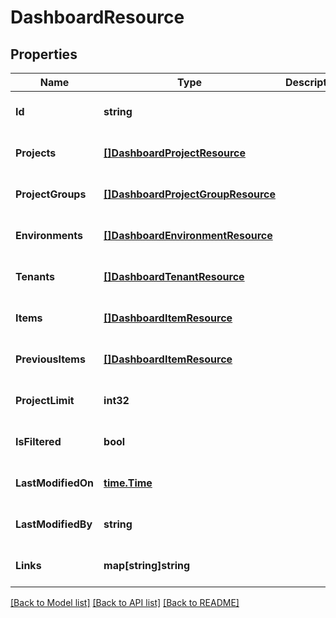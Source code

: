 # DashboardResource

## Properties
Name | Type | Description | Notes
------------ | ------------- | ------------- | -------------
**Id** | **string** |  | [optional] [default to null]
**Projects** | [**[]DashboardProjectResource**](DashboardProjectResource.md) |  | [optional] [default to null]
**ProjectGroups** | [**[]DashboardProjectGroupResource**](DashboardProjectGroupResource.md) |  | [optional] [default to null]
**Environments** | [**[]DashboardEnvironmentResource**](DashboardEnvironmentResource.md) |  | [optional] [default to null]
**Tenants** | [**[]DashboardTenantResource**](DashboardTenantResource.md) |  | [optional] [default to null]
**Items** | [**[]DashboardItemResource**](DashboardItemResource.md) |  | [optional] [default to null]
**PreviousItems** | [**[]DashboardItemResource**](DashboardItemResource.md) |  | [optional] [default to null]
**ProjectLimit** | **int32** |  | [optional] [default to null]
**IsFiltered** | **bool** |  | [optional] [default to null]
**LastModifiedOn** | [**time.Time**](time.Time.md) |  | [optional] [default to null]
**LastModifiedBy** | **string** |  | [optional] [default to null]
**Links** | **map[string]string** |  | [optional] [default to null]

[[Back to Model list]](../README.md#documentation-for-models) [[Back to API list]](../README.md#documentation-for-api-endpoints) [[Back to README]](../README.md)



